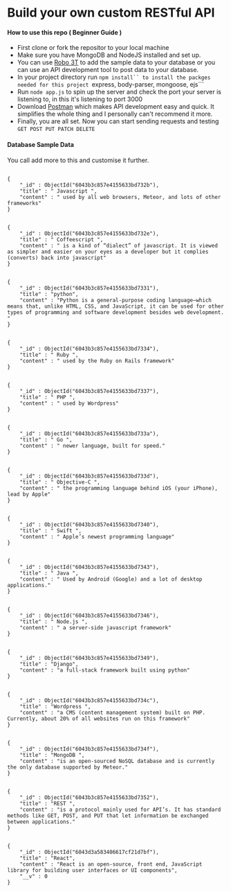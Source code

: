 # Build your own custom RESTful API

#### How to use this repo ( Beginner Guide )

- First clone or fork the repositor to your local machine
- Make sure you have MongoDB and NodeJS installed and set up. 
- You can use [Robo 3T](https://robomongo.org/) to add the sample data to your database or you can use an API development tool to post data to your database. 
- In your project directory run ```npm install`` to install the packges needed for this project ```express, body-parser, mongoose, ejs```
- Run ```node app.js``` to spin up the server and check the port your server is listening to, in this it's listening to port 3000
- Download [Postman](https://www.postman.com/) which makes API development easy and quick. It simplifies the whole thing and I personally can't recommend it more.
- Finally, you are all set. Now you can start sending requests and testing ```GET POST PUT PATCH DELETE```


#### Database Sample Data 
You call add more to this and customise it further. 


```

{
    "_id" : ObjectId("6043b3c857e4155633bd732b"),
    "title" : " Javascript ",
    "content" : " used by all web browsers, Meteor, and lots of other frameworks"
}


{
    "_id" : ObjectId("6043b3c857e4155633bd732e"),
    "title" : " Coffeescript ",
    "content" : " is a kind of “dialect” of javascript. It is viewed as simpler and easier on your eyes as a developer but it complies (converts) back into javascript"
}


{
    "_id" : ObjectId("6043b3c857e4155633bd7331"),
    "title" : "python",
    "content" : "Python is a general-purpose coding language—which means that, unlike HTML, CSS, and JavaScript, it can be used for other types of programming and software development besides web development. "
}


{
    "_id" : ObjectId("6043b3c857e4155633bd7334"),
    "title" : " Ruby ",
    "content" : " used by the Ruby on Rails framework"
}


{
    "_id" : ObjectId("6043b3c857e4155633bd7337"),
    "title" : " PHP ",
    "content" : " used by Wordpress"
}


{
    "_id" : ObjectId("6043b3c857e4155633bd733a"),
    "title" : " Go ",
    "content" : " newer language, built for speed."
}


{
    "_id" : ObjectId("6043b3c857e4155633bd733d"),
    "title" : " Objective-C ",
    "content" : " the programming language behind iOS (your iPhone), lead by Apple"
}


{
    "_id" : ObjectId("6043b3c857e4155633bd7340"),
    "title" : " Swift ",
    "content" : " Apple’s newest programming language"
}


{
    "_id" : ObjectId("6043b3c857e4155633bd7343"),
    "title" : " Java ",
    "content" : " Used by Android (Google) and a lot of desktop applications."
}


{
    "_id" : ObjectId("6043b3c857e4155633bd7346"),
    "title" : " Node.js ",
    "content" : " a server-side javascript framework"
}


{
    "_id" : ObjectId("6043b3c857e4155633bd7349"),
    "title" : "Django",
    "content" : "a full-stack framework built using python"
}


{
    "_id" : ObjectId("6043b3c857e4155633bd734c"),
    "title" : "Wordpress ",
    "content" : "a CMS (content management system) built on PHP. Currently, about 20% of all websites run on this framework"
}


{
    "_id" : ObjectId("6043b3c857e4155633bd734f"),
    "title" : "MongoDB ",
    "content" : "is an open-sourced NoSQL database and is currently the only database supported by Meteor."
}


{
    "_id" : ObjectId("6043b3c857e4155633bd7352"),
    "title" : "REST ",
    "content" : "is a protocol mainly used for API’s. It has standard methods like GET, POST, and PUT that let information be exchanged between applications."
}


{
    "_id" : ObjectId("6043d3a583406617cf21d7bf"),
    "title" : "React",
    "content" : "React is an open-source, front end, JavaScript library for building user interfaces or UI components",
    "__v" : 0
}

```
